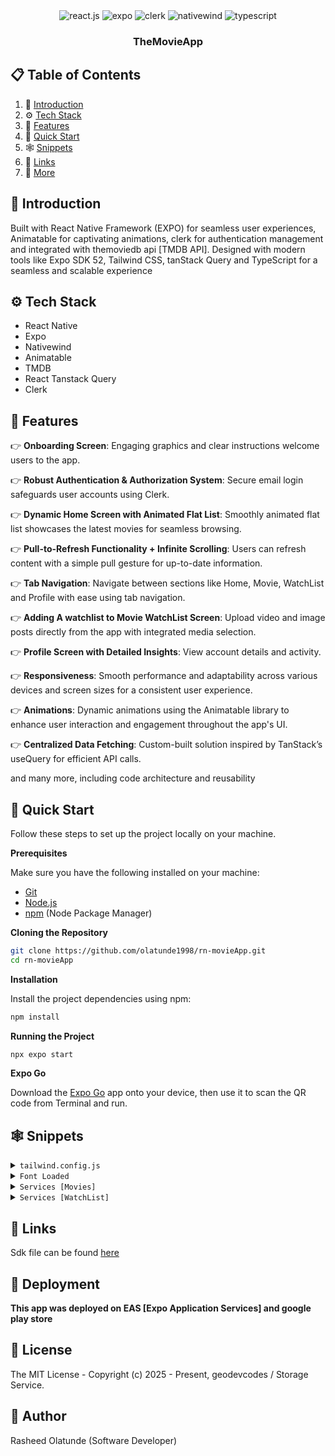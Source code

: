 <div align="center">
  <div>
    <img src="https://img.shields.io/badge/-React_Native-black?style=for-the-badge&logoColor=white&logo=react&color=61DAFB" alt="react.js" />
    <img src="https://img.shields.io/badge/-Expo-black?style=for-the-badge&logoColor=white&logo=expo&color=000020" alt="expo" />
    <img src="https://img.shields.io/badge/-Clerk-black?style=for-the-badge&logoColor=white&logo=clerk&color=FD366E" alt="clerk" />
    <img src="https://img.shields.io/badge/NativeWind-black?style=for-the-badge&logoColor=white&logo=tailwindcss&color=06B6D4" alt="nativewind" />
     <img src="https://img.shields.io/badge/-TypeScript-black?style=for-the-badge&logoColor=white&logo=typescript&color=3178C6" alt="typescript" />
  </div>
  <h3 align="center">TheMovieApp</h3>
</div>

## 📋 <a name="table">Table of Contents</a>

1. 🤖 [Introduction](#introduction)
2. ⚙️ [Tech Stack](#tech-stack)
3. 🔋 [Features](#features)
4. 🤸 [Quick Start](#quick-start)
5. 🕸️ [Snippets](#snippets)
6. 🔗 [Links](#links)
7. 🚀 [More](#more)


## <a name="introduction">🤖 Introduction</a>

Built with React Native Framework (EXPO) for seamless user experiences, Animatable for captivating animations, clerk for authentication management and integrated with themoviedb api [TMDB API]. Designed with modern tools like Expo SDK 52, Tailwind CSS, tanStack Query and TypeScript for a seamless and scalable experience

## <a name="tech-stack">⚙️ Tech Stack</a>

- React Native
- Expo
- Nativewind
- Animatable
- TMDB 
- React Tanstack Query
- Clerk


## <a name="features">🔋 Features</a>

👉 **Onboarding Screen**: Engaging graphics and clear instructions welcome users to the app.

👉 **Robust Authentication & Authorization System**: Secure email login safeguards user accounts using Clerk.

👉 **Dynamic Home Screen with Animated Flat List**: Smoothly animated flat list showcases the latest movies for seamless browsing.

👉 **Pull-to-Refresh Functionality + Infinite Scrolling**: Users can refresh content with a simple pull gesture for up-to-date information.

👉 **Tab Navigation**: Navigate between sections like Home, Movie, WatchList and Profile with ease using tab navigation.

👉 **Adding A watchlist to Movie WatchList Screen**: Upload video and image posts directly from the app with integrated media selection.

👉 **Profile Screen with Detailed Insights**: View account details and activity.

👉 **Responsiveness**: Smooth performance and adaptability across various devices and screen sizes for a consistent user experience.

👉 **Animations**: Dynamic animations using the Animatable library to enhance user interaction and engagement throughout the app's UI.

👉 **Centralized Data Fetching**: Custom-built solution inspired by TanStack’s useQuery for efficient API calls.

and many more, including code architecture and reusability 

## <a name="quick-start">🤸 Quick Start</a>

Follow these steps to set up the project locally on your machine.

**Prerequisites**

Make sure you have the following installed on your machine:

- [Git](https://git-scm.com/)
- [Node.js](https://nodejs.org/en)
- [npm](https://www.npmjs.com/) (Node Package Manager)

**Cloning the Repository**

```bash
git clone https://github.com/olatunde1998/rn-movieApp.git
cd rn-movieApp
```
**Installation**

Install the project dependencies using npm:

```bash
npm install
```

**Running the Project**

```bash
npx expo start
```

**Expo Go**

Download the [Expo Go](https://expo.dev/go) app onto your device, then use it to scan the QR code from Terminal and run.

## <a name="snippets">🕸️ Snippets</a>

<details>
<summary><code>tailwind.config.js</code></summary>

```javascript
/** @type {import('tailwindcss').Config} */
module.exports = {
  content: ["./app/**/*.{js,jsx,ts,tsx}", "./components/**/*.{js,jsx,ts,tsx}"],
  theme: {
    extend: {
      colors: {
        primary: "#161622",
        secondary: {
          DEFAULT: "#FF9C01",
          100: "#FF9001",
          200: "#FF8E01",
        },
        black: {
          DEFAULT: "#000",
          100: "#1E1E2D",
          200: "#232533",
        },
        gray: {
          100: "#CDCDE0",
        },
      },
      fontFamily: {
         "spaceMono-regular": ["Poppins-Regular", "sans-serif"],
      },
    },
  },
  plugins: [],
};
```

</details>

<details>
<summary><code>Font Loaded</code></summary>

```javascript
const [fontsLoaded, error] = useFonts({
   "spaceMono-regular": ["Poppins-Regular", "sans-serif"],
});

useEffect(() => {
  if (error) throw error;

  if (fontsLoaded) {
    SplashScreen.hideAsync();
  }
}, [fontsLoaded, error]);

if (!fontsLoaded && !error) {
  return null;
}
```

</details>

<details>
<summary><code>Services [Movies]</code></summary>

```javascript
const accessToken = process.env.EXPO_PUBLIC_MOVIE_DB_ACCESS_TOKEN;
const headers = {
  accept: "application/json",
  Authorization: "Bearer " + accessToken,
};

export const fetchTopRatedMovies = async ({ pageParam = 1 }) => {
  const url = `https://api.themoviedb.org/3/movie/top_rated?language=en-US&page=${pageParam}`;
  const options = {
    method: "GET",
    headers,
  };
  const res = await fetch(url, options);

  if (!res.ok) {
    throw new Error("Failed to fetch movies");
  }

  const json = await res.json();
  console.log(JSON.stringify(json, null, 2));
  return json.results;
};

export const fetchMovie = async (id: number) => {
  const url = `https://api.themoviedb.org/3/movie/${id}?language=en-US`;
  const options = {
    method: "GET",
    headers,
  };

  const res = await fetch(url, options);

  if (!res.ok) {
    throw new Error("Failed to fetch movies");
  }

  const json = await res.json();
  return json;
};

```

</details>

<details>
<summary><code>Services [WatchList]</code></summary>

```javascript
const accessToken = process.env.EXPO_PUBLIC_MOVIE_DB_ACCESS_TOKEN;
const headers = {
  accept: "application/json",
  Authorization: "Bearer " + accessToken,
};

export const fetchWatchListMovies = async () => {
  const url =
    "https://api.themoviedb.org/3/account/21842334/watchlist/movies?language=en-US&page=1&sort_by=created_at.desc";

  const options = {
    method: "GET",
    headers,
  };

  const res = await fetch(url, options);

  if (!res.ok) {
    throw new Error("Failed to fetch movies");
  }

  const json = await res.json();
  return json.results;
};

export const addMovieToWatchList = async (movieId: number) => {
  const url = "https://api.themoviedb.org/3/account/21842334/watchlist";
  const options = {
    method: "POST",
    headers: {
      accept: "application/json",
      "content-type": "application/json",
      Authorization: "Bearer " + accessToken,
    },

    body: JSON.stringify({
      media_type: "movie",
      media_id: movieId,
      watchlist: true,
    }),
  };

  const res = await fetch(url, options);

  if (!res.ok) {
    throw new Error("Failed to fetch movies");
  }

  const json = await res.json();
  return json;
};

```
</details>

## <a name="links">🔗 Links</a>

Sdk file can be found [here](https://drive.google.com/drive/folders/1pckq7VAoqZlmsEfYaSsDltmQSESKm8h7?usp=sharing)



## <a name="more">🚀 Deployment</a>

**This app was deployed on EAS [Expo Application Services] and google play store**


<!-- <a href="https://jsmastery.pro/next15" target="_blank">
   <img src="https://github.com/user-attachments/assets/b8760e69-1f81-4a71-9108-ceeb1de36741" alt="Project Banner">
</a> -->


## <a name="links">🔗 License</a>

The MIT License - Copyright (c) 2025 - Present, geodevcodes / Storage Service.


## <a name="links">🔗 Author</a>

Rasheed Olatunde (Software Developer)